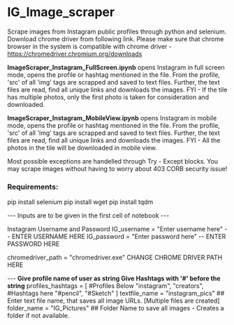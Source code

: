# IG_Image_scraper

Scrape images from Instagram public profiles through python and selenium. Download chrome driver from following link. Please make sure that chrome browser in the system is compatible with chrome driver - https://chromedriver.chromium.org/downloads 

**ImageScraper_Instagram_FullScreen.ipynb** opens Instagram in full screen mode, opens the profile or hashtag mentioned in the file. From the profile, 'src' of all 'img' tags are scrapped and saved to text files. Further, the text files are read, find all unique links and downloads the images. FYI - If the tile has multiple photos, only the first photo is taken for consideration and downloaded. 

**ImageScraper_Instagram_MobileView.ipynb** opens Instagram in mobile mode, opens the profile or hashtag mentioned in the file. From the profile, 'src' of all 'img' tags are scrapped and saved to text files. Further, the text files are read, find all unique links and downloads the images. FYI - All the photos in the tile will be downloaded in mobile view. 

Most possible exceptions are handelled through Try - Except blocks. You may scrape images without having to worry about 403 CORB security issue!

### Requirements: 
pip install selenium 
pip install wget 
pip install tqdm

--- Inputs are to be given in the first cell of notebook ---

Instagram Username and Password
IG_username = "Enter username here"  -- ENTER USERNAME HERE
IG_password = "Enter password here"  -- ENTER PASSWORD HERE

chromedriver_path = "chromedriver.exe" CHANGE CHROME DRIVER PATH HERE

--- **Give profile name of user as string Give Hashtags with '#' before the string**
profiles_hashtags = [
    #Profiles Below
    "instagram",
    "creators",
    #Hashtags here
    "#pencil",
    "#Sketch"
    ]
textfile_name = "instagram_pics" ## Enter text file name, that saves all image URLs. [Multiple files are created]
folder_name = "IG_Pictures" ## Folder Name to save all images - Creates a folder if not available.

